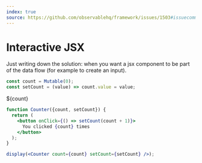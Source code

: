 ```yaml
---
index: true
source: https://github.com/observablehq/framework/issues/1503#issuecomment-2218673447
---
```


# Interactive JSX

Just writing down the solution: when you want a jsx component to be part of the data flow (for example to create an input).

```js echo
const count = Mutable(0);
const setCount = (value) => count.value = value;
```

${count}

```jsx echo
function Counter({count, setCount}) {
  return (
    <button onClick={() => setCount(count + 1)}>
      You clicked {count} times
    </button>
  );
}
```

```jsx echo
display(<Counter count={count} setCount={setCount} />);
```
